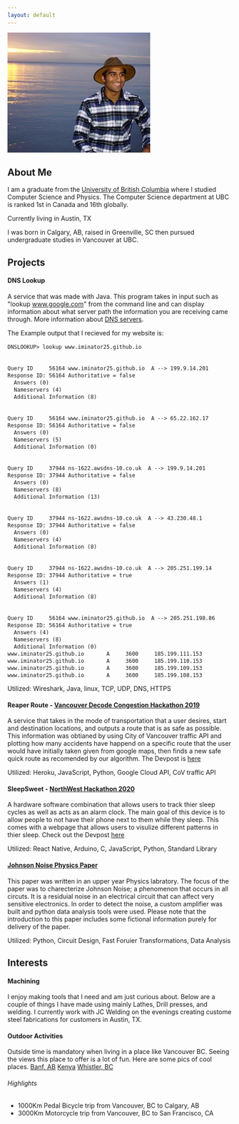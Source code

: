 ```yaml
---
layout: default
---
```


![Me: Imran](./Imey.jpg)


## About Me

I am a graduate from the [University of British Columbia](https://www.ubc.ca/) where I studied Computer Science and Physics. The Computer Science department at UBC is ranked 1st in Canada and 16th globally.

Currently living in Austin, TX

I was born in Calgary, AB, raised in Greenville, SC then pursued undergraduate studies in Vancouver at UBC.  

## Projects

#### DNS Lookup 
A service that was made with Java. This program takes in input such as "lookup www.google.com" from the command line and can display information about what server path the information you are receiving came through. More information about [DNS servers](https://en.wikipedia.org/wiki/Domain_Name_System). 

The Example output that I recieved for my website is: 
```
DNSLOOKUP> lookup www.iminator25.github.io


Query ID     56164 www.iminator25.github.io  A --> 199.9.14.201
Response ID: 56164 Authoritative = false
  Answers (0)
  Nameservers (4)
  Additional Information (8)


Query ID     56164 www.iminator25.github.io  A --> 65.22.162.17
Response ID: 56164 Authoritative = false
  Answers (0)
  Nameservers (5)
  Additional Information (0)


Query ID     37944 ns-1622.awsdns-10.co.uk  A --> 199.9.14.201
Response ID: 37944 Authoritative = false
  Answers (0)
  Nameservers (8)
  Additional Information (13)


Query ID     37944 ns-1622.awsdns-10.co.uk  A --> 43.230.48.1
Response ID: 37944 Authoritative = false
  Answers (0)
  Nameservers (4)
  Additional Information (8)


Query ID     37944 ns-1622.awsdns-10.co.uk  A --> 205.251.199.14
Response ID: 37944 Authoritative = true
  Answers (1)
  Nameservers (4)
  Additional Information (8)


Query ID     56164 www.iminator25.github.io  A --> 205.251.198.86
Response ID: 56164 Authoritative = true
  Answers (4)
  Nameservers (8)
  Additional Information (0)
www.iminator25.github.io       A     3600     185.199.111.153
www.iminator25.github.io       A     3600     185.199.110.153
www.iminator25.github.io       A     3600     185.199.109.153
www.iminator25.github.io       A     3600     185.199.108.153 
```
Utilized: Wireshark, Java, linux, TCP, UDP, DNS, HTTPS

#### Reaper Route - [Vancouver Decode Congestion Hackathon 2019](https://vancouver.ca/streets-transportation/decode-congestion-hackathon.aspx)
A service that takes in the mode of transportation that a user desires, start and destination locations, and outputs a route that is as safe as possible. This information was obtianed by using City of Vancouver traffic API and plotting how many accidents have happend on a specific route that the user would have initially taken given from google maps, then finds a new safe quick route as recomended by our algorithm. The Devpost is [here](https://devpost.com/software/sleep-sweet-uqtnox)

Utilized: Heroku, JavaScript, Python, Google Cloud API, CoV traffic API

#### SleepSweet - [NorthWest Hackathon 2020](https://www.nwhacks.io/)
A hardware software combination that allows users to track thier sleep cycles as well as acts as an alarm clock. The main goal of this device is to allow people to not have their phone next to them while they sleep. This comes with a webpage that allows users to visulize different patterns in thier sleep. Check out the Devpost [here](https://devpost.com/software/sleep-sweet)

Utilized: React Native, Arduino, C, JavaScript, Python, Standard Library

#### [Johnson Noise Physics Paper](./Imey_s_Lab_1_Report.pdf)
This paper was written in an upper year Physics labratory. The focus of the paper was to charecterize Johnson Noise; a phenomenon that occurs in all circuts. It is a residuial noise in an electrical circuit that can affect very sensitive electronics. In order to detect the noise, a custom amplifier was built and python data analysis tools were used. Please note that the introduction to this paper includes some fictional information purely for delivery of the paper. 

Utilized: Python, Circuit Design, Fast Foruier Transformations, Data Analysis

## Interests

#### Machining

I enjoy making tools that I need and am just curious about. Below are a couple of things I have made using mainly Lathes, Drill presses, and welding. I currently work with JC Welding on the evenings creating custome steel fabrications for customers in Austin, TX. 



#### Outdoor Activities

Outside time is mandatory when living in a place like Vancouver BC. Seeing the views this place to offer is a lot of fun. Here are some pics of cool places.
[Banf, AB](./banf1.jpg)
[Kenya](./Lion.JPG)
[Whistler, BC](./ski1.jpeg)


###### Highlights
- 1000Km Pedal Bicycle trip from Vancouver, BC to Calgary, AB
- 3000Km Motorcycle trip from Vancouver, BC to San Francisco, CA


